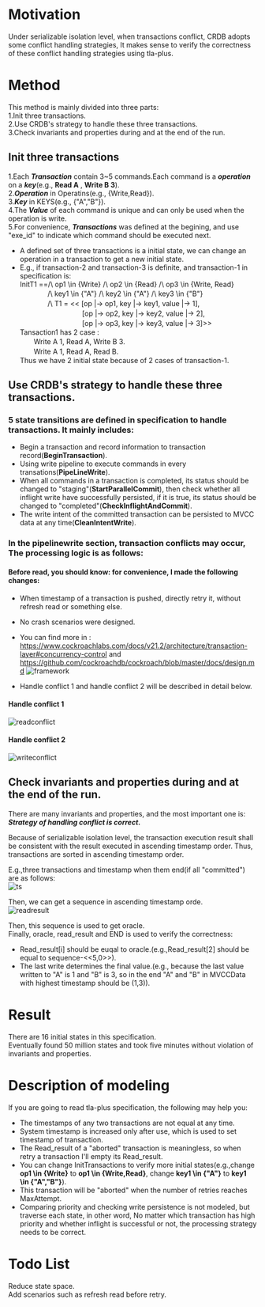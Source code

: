 # Motivation
Under serializable isolation level, when transactions conflict, CRDB adopts some conflict handling strategies, It makes sense to verify the correctness of these conflict handling strategies using tla-plus.
# Method
This method is mainly divided into three parts:  
1.Init three transactions.  
2.Use CRDB's strategy to handle these three transactions.  
3.Check invariants and properties during and at the end of the run.  
## Init three transactions

1.Each ***Transaction*** contain 3~5 commands.Each command is a ***operation*** on a ***key***(e.g., **Read A** , **Write B 3**).  
2.***Operation*** in Operatins(e.g., {Write,Read}).  
3.***Key*** in KEYS(e.g., {"A","B"}).  
4.The ***Value*** of each command is unique and can only be used when the operation is write.    
5.For convenience, ***Transactions*** was defined at the begining, and use "exe_id" to indicate which command should be executed next.

- A defined set of three transactions is a initial state, we can change an operation in a transaction to get a new initial state.  
- E.g., if transaction-2 and transaction-3 is definite, and transaction-1 in specification is:  
InitT1 ==/\ op1 \in {Write} /\ op2 \in {Read} /\ op3 \in {Write, Read}  
　　　　/\ key1 \in {"A"}   /\ key2 \in {"A"} /\ key3 \in {"B"}  
　　　　/\ T1 = << [op    |-> op1, key   |-> key1, value |-> 1],  
　　　　　　　　　[op    |-> op2, key   |-> key2, value |-> 2],  
　　　　　　　　　[op    |-> op3, key   |-> key3, value |-> 3]>>  
Tansaction1 has 2 case :  
　　Write A 1, Read A, Write B 3.  
　　Write A 1, Read A, Read B.  
Thus we have 2 initial state because of 2 cases of transaction-1.  

## Use CRDB's strategy to handle these three transactions. 
### 5 state transitions are defined in specification to handle transactions. It mainly includes:  
- Begin a transaction and record information to transaction record(**BeginTransaction**).  
- Using write pipeline to execute commands in every transations(**PipeLineWrite**).  
- When all commands in a transaction is completed, its status should be changed to "staging"(**StartParallelCommit**), then check whether all inflight write have successfully persisted, if it is true, its status should be changed to "completed"(**CheckInflightAndCommit**).  
- The write intent of the committed transaction can be persisted to MVCC data at any time(**CleanIntentWrite**).  

### In the pipelinewrite section, transaction conflicts may occur, The processing logic is as follows:  
#### Before read, you should know: for convenience, I made the following changes:  
- When timestamp of a transaction is pushed, directly retry it, without refresh read or something else.
- No crash scenarios were designed.
- You can find more in :  https://www.cockroachlabs.com/docs/v21.2/architecture/transaction-layer#concurrency-control and https://github.com/cockroachdb/cockroach/blob/master/docs/design.md
![framework](https://user-images.githubusercontent.com/62065552/146865735-ec42d028-d61f-45c0-acb9-86a24472180d.png)
  
- Handle conflict 1 and handle conflict 2 will be described in detail below.

#### Handle conflict 1
![readconflict](https://user-images.githubusercontent.com/62065552/146737545-206f312f-47c9-4fc8-b17c-0562c1d83cd6.png)

#### Handle conflict 2
![writeconflict](https://user-images.githubusercontent.com/62065552/146737690-ca539b29-876c-4500-854c-6c608c5c0656.png)

## Check invariants and properties during and at the end of the run.  
There are many invariants and properties, and the most important one is:  
***Strategy of handling conflict is correct.***
  
Because of serializable isolation level, the transaction execution result shall be consistent with the result executed in ascending timestamp order.
Thus, transactions are sorted in ascending timestamp order.

E.g.,three transactions and timestamp when them end(if all "committed") are as follows:  
![ts](https://user-images.githubusercontent.com/62065552/147448238-70d43741-f324-4e9e-9753-ff5f928bfc6c.png)

Then, we can get a sequence in ascending timestamp orde.  
![readresult](https://user-images.githubusercontent.com/62065552/146861113-cf968e5e-e2bb-49d1-89f4-febe3d08cdb4.png)


Then, this sequence is used to get oracle.   
Finally, oracle, read_result and END is used to verify the correctness:  
- Read_result[i] should be euqal to oracle.(e.g.,Read_result[2] should be equal to sequence-<<5,0>>).
- The last write determines the final value.(e.g., because the last value written to "A" is 1 and "B" is 3, so in the end "A" and "B" in MVCCData with highest timestamp should be (1,3)).
# Result
There are 16 initial states in this specification.  
Eventually found 50 million states and took five minutes without violation of invariants and properties.  

# Description of modeling
If you are going to read tla-plus specification, the following may help you:  
- The timestamps of any two transactions are not equal at any time.  
- System timestamp is increased only after use, which is used to set timestamp of transaction.  
- The Read_result of a "aborted" transaction is meaningless, so when retry a transaction I'll empty its Read_result.  
- You can change InitTransactions to verify more initial states(e.g.,change **op1 \in {Write}** to **op1 \in {Write,Read}**, change **key1 \in {"A"}** to **key1 \in {"A","B"}**).  
- This transaction will be "aborted" when the number of retries reaches MaxAttempt.  
- Comparing priority and checking write persistence is not modeled, but traverse each state, in other word, No matter which transaction has high priority and whether inflight is successful or not, the processing strategy needs to be correct.  

# Todo List
Reduce state space.  
Add scenarios such as refresh read before retry.  



